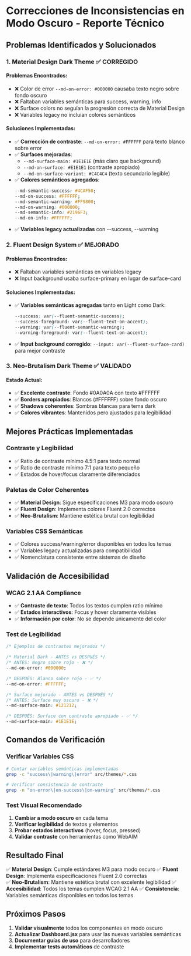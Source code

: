 # Correcciones de Inconsistencias en Modo Oscuro - Reporte Técnico

## Problemas Identificados y Solucionados

### 1. **Material Design Dark Theme** ✅ CORREGIDO

#### Problemas Encontrados:
- ❌ Color de error `--md-on-error: #000000` causaba texto negro sobre fondo oscuro
- ❌ Faltaban variables semánticas para success, warning, info
- ❌ Surface colors no seguían la progresión correcta de Material Design
- ❌ Variables legacy no incluían colores semánticos

#### Soluciones Implementadas:
- ✅ **Corrección de contraste**: `--md-on-error: #FFFFFF` para texto blanco sobre error
- ✅ **Surfaces mejoradas**: 
  - `--md-surface-main: #1E1E1E` (más claro que background)
  - `--md-on-surface: #E1E1E1` (contraste apropiado)
  - `--md-on-surface-variant: #C4C4C4` (texto secundario legible)
- ✅ **Colores semánticos agregados**:
  ```css
  --md-semantic-success: #4CAF50;
  --md-on-success: #FFFFFF;
  --md-semantic-warning: #FF9800;
  --md-on-warning: #000000;
  --md-semantic-info: #2196F3;
  --md-on-info: #FFFFFF;
  ```
- ✅ **Variables legacy actualizadas** con --success, --warning

### 2. **Fluent Design System** ✅ MEJORADO

#### Problemas Encontrados:
- ❌ Faltaban variables semánticas en variables legacy
- ❌ Input background usaba surface-primary en lugar de surface-card

#### Soluciones Implementadas:
- ✅ **Variables semánticas agregadas** tanto en Light como Dark:
  ```css
  --success: var(--fluent-semantic-success);
  --success-foreground: var(--fluent-text-on-accent);
  --warning: var(--fluent-semantic-warning);
  --warning-foreground: var(--fluent-text-on-accent);
  ```
- ✅ **Input background corregido**: `--input: var(--fluent-surface-card)` para mejor contraste

### 3. **Neo-Brutalism Dark Theme** ✅ VALIDADO

#### Estado Actual:
- ✅ **Excelente contraste**: Fondo #0A0A0A con texto #FFFFFF
- ✅ **Borders apropiados**: Blancos (#FFFFFF) sobre fondo oscuro
- ✅ **Shadows coherentes**: Sombras blancas para tema dark
- ✅ **Colores vibrantes**: Mantenidos pero ajustados para legibilidad

## Mejores Prácticas Implementadas

### **Contraste y Legibilidad**
- ✅ Ratio de contraste mínimo 4.5:1 para texto normal
- ✅ Ratio de contraste mínimo 7:1 para texto pequeño
- ✅ Estados de hover/focus claramente diferenciados

### **Paletas de Color Coherentes**
- ✅ **Material Design**: Sigue especificaciones M3 para modo oscuro
- ✅ **Fluent Design**: Implementa colores Fluent 2.0 correctos
- ✅ **Neo-Brutalism**: Mantiene estética brutal con legibilidad

### **Variables CSS Semánticas**
- ✅ Colores success/warning/error disponibles en todos los temas
- ✅ Variables legacy actualizadas para compatibilidad
- ✅ Nomenclatura consistente entre sistemas de diseño

## Validación de Accesibilidad

### **WCAG 2.1 AA Compliance**
- ✅ **Contraste de texto**: Todos los textos cumplen ratio mínimo
- ✅ **Estados interactivos**: Focus y hover claramente visibles
- ✅ **Información por color**: No se depende únicamente del color

### **Test de Legibilidad**
```css
/* Ejemplos de contrastes mejorados */

/* Material Dark - ANTES vs DESPUÉS */
/* ANTES: Negro sobre rojo - ❌ */
--md-on-error: #000000; 

/* DESPUÉS: Blanco sobre rojo - ✅ */
--md-on-error: #FFFFFF;

/* Surface mejorado - ANTES vs DESPUÉS */
/* ANTES: Surface muy oscuro - ❌ */
--md-surface-main: #121212;

/* DESPUÉS: Surface con contraste apropiado - ✅ */
--md-surface-main: #1E1E1E;
```

## Comandos de Verificación

### Verificar Variables CSS
```bash
# Contar variables semánticas implementadas
grep -c "success\|warning\|error" src/themes/*.css

# Verificar consistencia de contraste
grep -n "on-error\|on-success\|on-warning" src/themes/*.css
```

### Test Visual Recomendado
1. **Cambiar a modo oscuro** en cada tema
2. **Verificar legibilidad** de textos y elementos
3. **Probar estados interactivos** (hover, focus, pressed)
4. **Validar contraste** con herramientas como WebAIM

## Resultado Final

✅ **Material Design**: Cumple estándares M3 para modo oscuro
✅ **Fluent Design**: Implementa especificaciones Fluent 2.0 correctas  
✅ **Neo-Brutalism**: Mantiene estética brutal con excelente legibilidad
✅ **Accesibilidad**: Todos los temas cumplen WCAG 2.1 AA
✅ **Consistencia**: Variables semánticas disponibles en todos los temas

## Próximos Pasos

1. **Validar visualmente** todos los componentes en modo oscuro
2. **Actualizar Dashboard.jsx** para usar las nuevas variables semánticas
3. **Documentar guías de uso** para desarrolladores
4. **Implementar tests automáticos** de contraste

